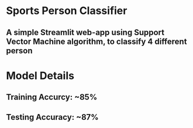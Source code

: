 # Sports Person Classifier
## A simple Streamlit web-app using Support Vector Machine algorithm, to classify 4 different person
# Model Details
## Training Accurcy: ~85%
## Testing Accuracy: ~87%
